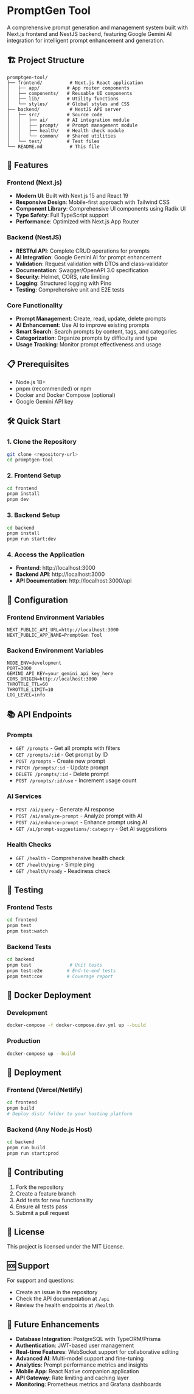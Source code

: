 # PromptGen Tool

A comprehensive prompt generation and management system built with Next.js frontend and NestJS backend, featuring Google Gemini AI integration for intelligent prompt enhancement and generation.

## 🏗️ Project Structure

```
promptgen-tool/
├── frontend/          # Next.js React application
│   ├── app/          # App router components
│   ├── components/   # Reusable UI components
│   ├── lib/          # Utility functions
│   └── styles/       # Global styles and CSS
├── backend/           # NestJS API server
│   ├── src/          # Source code
│   │   ├── ai/       # AI integration module
│   │   ├── prompt/   # Prompt management module
│   │   ├── health/   # Health check module
│   │   └── common/   # Shared utilities
│   └── test/         # Test files
└── README.md          # This file
```

## 🚀 Features

### Frontend (Next.js)
- **Modern UI**: Built with Next.js 15 and React 19
- **Responsive Design**: Mobile-first approach with Tailwind CSS
- **Component Library**: Comprehensive UI components using Radix UI
- **Type Safety**: Full TypeScript support
- **Performance**: Optimized with Next.js App Router

### Backend (NestJS)
- **RESTful API**: Complete CRUD operations for prompts
- **AI Integration**: Google Gemini AI for prompt enhancement
- **Validation**: Request validation with DTOs and class-validator
- **Documentation**: Swagger/OpenAPI 3.0 specification
- **Security**: Helmet, CORS, rate limiting
- **Logging**: Structured logging with Pino
- **Testing**: Comprehensive unit and E2E tests

### Core Functionality
- **Prompt Management**: Create, read, update, delete prompts
- **AI Enhancement**: Use AI to improve existing prompts
- **Smart Search**: Search prompts by content, tags, and categories
- **Categorization**: Organize prompts by difficulty and type
- **Usage Tracking**: Monitor prompt effectiveness and usage

## 📋 Prerequisites

- Node.js 18+
- pnpm (recommended) or npm
- Docker and Docker Compose (optional)
- Google Gemini API key

## 🛠️ Quick Start

### 1. Clone the Repository
```bash
git clone <repository-url>
cd promptgen-tool
```

### 2. Frontend Setup
```bash
cd frontend
pnpm install
pnpm dev
```

### 3. Backend Setup
```bash
cd backend
pnpm install
pnpm run start:dev
```

### 4. Access the Application
- **Frontend**: http://localhost:3000
- **Backend API**: http://localhost:3000
- **API Documentation**: http://localhost:3000/api

## 🔧 Configuration

### Frontend Environment Variables
```env
NEXT_PUBLIC_API_URL=http://localhost:3000
NEXT_PUBLIC_APP_NAME=PromptGen Tool
```

### Backend Environment Variables
```env
NODE_ENV=development
PORT=3000
GEMINI_API_KEY=your_gemini_api_key_here
CORS_ORIGIN=http://localhost:3000
THROTTLE_TTL=60
THROTTLE_LIMIT=10
LOG_LEVEL=info
```

## 📚 API Endpoints

### Prompts
- `GET /prompts` - Get all prompts with filters
- `GET /prompts/:id` - Get prompt by ID
- `POST /prompts` - Create new prompt
- `PATCH /prompts/:id` - Update prompt
- `DELETE /prompts/:id` - Delete prompt
- `POST /prompts/:id/use` - Increment usage count

### AI Services
- `POST /ai/query` - Generate AI response
- `POST /ai/analyze-prompt` - Analyze prompt with AI
- `POST /ai/enhance-prompt` - Enhance prompt using AI
- `GET /ai/prompt-suggestions/:category` - Get AI suggestions

### Health Checks
- `GET /health` - Comprehensive health check
- `GET /health/ping` - Simple ping
- `GET /health/ready` - Readiness check

## 🧪 Testing

### Frontend Tests
```bash
cd frontend
pnpm test
pnpm test:watch
```

### Backend Tests
```bash
cd backend
pnpm test              # Unit tests
pnpm test:e2e         # End-to-end tests
pnpm test:cov         # Coverage report
```

## 🐳 Docker Deployment

### Development
```bash
docker-compose -f docker-compose.dev.yml up --build
```

### Production
```bash
docker-compose up --build
```

## 🚀 Deployment

### Frontend (Vercel/Netlify)
```bash
cd frontend
pnpm build
# Deploy dist/ folder to your hosting platform
```

### Backend (Any Node.js Host)
```bash
cd backend
pnpm run build
pnpm run start:prod
```

## 🤝 Contributing

1. Fork the repository
2. Create a feature branch
3. Add tests for new functionality
4. Ensure all tests pass
5. Submit a pull request

## 📝 License

This project is licensed under the MIT License.

## 🆘 Support

For support and questions:
- Create an issue in the repository
- Check the API documentation at `/api`
- Review the health endpoints at `/health`

## 🔮 Future Enhancements

- **Database Integration**: PostgreSQL with TypeORM/Prisma
- **Authentication**: JWT-based user management
- **Real-time Features**: WebSocket support for collaborative editing
- **Advanced AI**: Multi-model support and fine-tuning
- **Analytics**: Prompt performance metrics and insights
- **Mobile App**: React Native companion application
- **API Gateway**: Rate limiting and caching layer
- **Monitoring**: Prometheus metrics and Grafana dashboards
